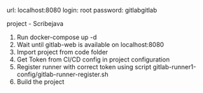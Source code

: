 url: localhost:8080
login: root
password: gitlabgitlab

project - Scribejava

1. Run docker-compose up -d
2. Wait until gitlab-web is available on localhost:8080
3. Import project from code folder
4. Get Token from CI/CD config in project configuration
5. Register runner with correct token using script gitlab-runner1-config/gitlab-runner-register.sh
6. Build the project
